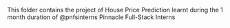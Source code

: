 This folder contains the project of House Price Prediction learnt during the 1 month duration of @pnfsinterns Pinnacle Full-Stack Interns

